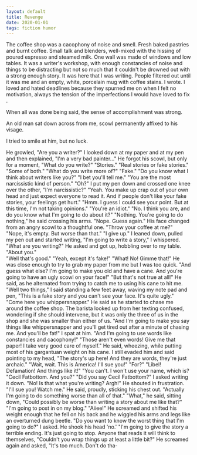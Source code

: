 ```yaml
---
layout: default
title: Revenge
date: 2020-01-01
tags: fiction humor
---
```

The coffee shop was a cacophony of noise and smell. Fresh baked pastries and burnt coffee.  Small talk and blenders, well-mixed with the hissing of poured espresso and steamed milk.  One wall was made of windows and low tables. It was a writer's workshop, with enough constancies of noise and things to be distracting but not so much that it couldn't be drowned out with a strong enough story. 
It was here that I was writing. People filtered out until it was me and an empty, white, porcelain mug with coffee stains. I wrote. I loved and hated deadlines because they spurned me on when I felt no motivation, always the tension of the imperfections I would have loved to fix . 

When all was done being said, the sense of accomplishment was strong. 

An old man sat down across from me, scowl permanently affixed to his visage. 

I tried to smile at him, but no luck. 

He growled, "Are you a writer?" 
I looked down at my paper and at my pen and then explained, "I'm a very bad painter..." 
He forgot his scowl, but only for a moment, "What do you write?" 
"Stories." 
"Real stories or fake stories." 
"Some of both." 
"What do you write more of?" 
"Fake." 
"Do you know what I think about writers like you?" 
"I bet you'll tell me." 
"You are the most narcissistic kind of person." 
"Oh?" I put my pen down and crossed one knee over the other, "I'm narcissistic?" 
"Yeah. You make up crap out of your own head and just expect everyone to read it. And if 
people don't like your fake stories, your feelings get hurt." 
"Hmm. I guess I could see your point. But at this time, I'm not taking opinions."
"You're an idiot." 
"No. I think you are, and do you know what I'm going to do about it?" 
"Nothing. You're going to do nothing," he said crossing his arms. 
"Nope. Guess again." 
His face changed from an angry scowl to a thoughtful one. "Throw your coffee at me?" 
"Nope, it's empty. But worse than that." 
"I give up." 
I leaned down, pulled my pen out and started writing, "I'm going to write a story," I whispered. 
"What are you writing?" He asked and got up, hobbling over to my table. 
"About you."  
"Well that's good." 
"Yeah, except it's fake!" 
"What! No! Gimme that!" He was close enough to try to grab my paper from me but I was too 
quick. 
"And guess what else? I'm going to make you old and have a cane. And you're going to have an ugly scowl on your face!" 
"But that's not true at all!" He said, as he alternated from trying to catch me to using his cane to hit me. 
"Well two things," I said standing a few feet away, waving my note pad and pen, "This is 
a fake story and you can't see your face. It's quite ugly." 
"Come here you whippersnapper." He said as he started to chase me around the coffee shop. 
The barista looked up from her texting confused, wondering if she should intervene, but it was only the three of us in the shop and she was smaller than either of us. 
"And I'm going to make you say things like whippersnapper and you'll get tired out after a 
minute of chasing me. And you'll be fat!" I spat at him. "And I'm going to use words like 
constancies and cacophony!" 
"Those aren't even words! Give me that paper! I take very good care of myself." He said, 
wheezing, while putting most of his gargantuan weight on his cane. 
I still evaded him and said pointing to my head, "The story's up here! And they are words, 
they're just archaic." 
"Wait, wait. This is America! I'll sue you!" 
"For?" 
"Libel! Defamation! And things like it!" 
"You can't. I won't use your name, which is? 
"Cecil Fatbottom. And you?" 
"Did you say Cecil Fatbottom?" I asked writing it down. 
"No! Is that what you're writing? Argh!" He shouted in frustration. 
"I'll sue you! Watch me." He said, proudly, sticking his chest out. 
"Actually I'm going to do something worse than all of that." 
"What," he said, sitting down, "Could possibly be worse than writing a story about me like 
that?" 
"I'm going to post in on my blog." 
"Aiiee!" He screamed and shifted his weight enough that he fell on his back and he wiggled his 
arms and legs like an overturned dung beetle. 
"Do you want to know the worst thing that I'm going to do?" I asked. 
He shook his head 'no.' 
"I'm going to give the story a terrible ending. It's just going to stop. Anyone that reads it will 
think to themselves, "Couldn't you wrap things up at least a little bit?" 
He screamed again and asked, "It's too much. Don't do tha- 